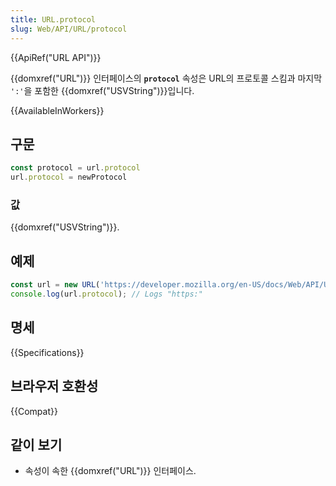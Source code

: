 ```yaml
---
title: URL.protocol
slug: Web/API/URL/protocol
---
```


{{ApiRef("URL API")}}

{{domxref("URL")}} 인터페이스의 **`protocol`** 속성은 URL의 프로토콜 스킴과 마지막 `':'`을 포함한 {{domxref("USVString")}}입니다.

{{AvailableInWorkers}}

## 구문

```js
const protocol = url.protocol
url.protocol = newProtocol
```

### 값

{{domxref("USVString")}}.

## 예제

```js
const url = new URL('https://developer.mozilla.org/en-US/docs/Web/API/URL/protocol');
console.log(url.protocol); // Logs "https:"
```

## 명세

{{Specifications}}

## 브라우저 호환성

{{Compat}}

## 같이 보기

- 속성이 속한 {{domxref("URL")}} 인터페이스.
